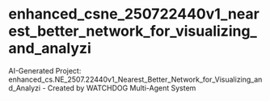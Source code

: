 # enhanced_csne_250722440v1_nearest_better_network_for_visualizing_and_analyzi
AI-Generated Project: enhanced_cs.NE_2507.22440v1_Nearest_Better_Network_for_Visualizing_and_Analyzi - Created by WATCHDOG Multi-Agent System
